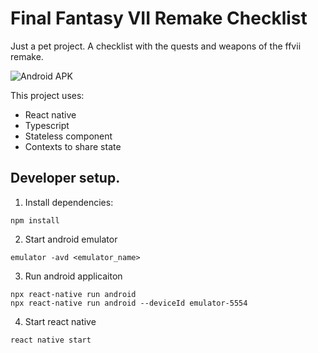 # Final Fantasy VII Remake Checklist

Just a pet project.
A checklist with the quests and weapons of the ffvii remake.

![Android APK](https://github.com/jkmrto/ffvii-remake-checklist/suites/669015290/artifacts/5995652)

This project uses:
- React native
- Typescript
- Stateless component
- Contexts to share state

## Developer setup.

1. Install dependencies:
```
npm install
```

2. Start android emulator
```
emulator -avd <emulator_name>
```

3. Run android applicaiton
```
npx react-native run android
npx react-native run android --deviceId emulator-5554
```

4. Start react native
```
react native start
```
